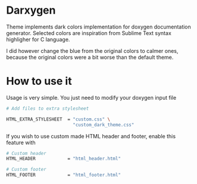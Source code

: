 # Darxygen

Theme implements dark colors implementation for doxygen documentation generator.
Selected colors are inspiration from Sublime Text syntax highligher for C language.

I did however change the blue from the original colors to calmer ones, because the original colors were a bit worse than the default theme.


# How to use it

Usage is very simple. You just need to modify your doxygen input file

```sh
# Add files to extra stylesheet

HTML_EXTRA_STYLESHEET  = "custom.css" \
                         "custom_dark_theme.css"
```

If you wish to use custom made HTML header and footer, enable this feature with

```sh
# Custom header
HTML_HEADER            = "html_header.html"

# Custom footer
HTML_FOOTER            = "html_footer.html"
```
